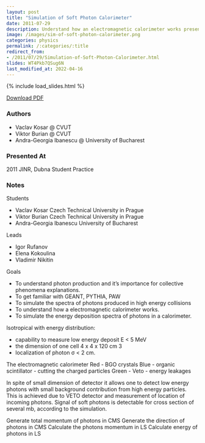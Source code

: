 ```yaml
---
layout: post
title: "Simulation of Soft Photon Calorimeter"
date: 2011-07-29
description: Understand how an electromagnetic calorimeter works presented at Dubna JINR 2011.
image: /images/sim-of-soft-photon-calorimeter.png
categories: physics
permalink: /:categories/:title
redirect_from:
- /2011/07/29/Simulation-of-Soft-Photon-Calorimeter.html
slides: WT4Pkb7QSug6N
last_modified_at: 2022-04-16
---
```


{% include load_slides.html %}

[Download PDF](/files/soft-photon-calorimeter-jinr-dubna-student-practice.pdf)

### Authors

- Vaclav Kosar @ CVUT
- Viktor Burian @ CVUT
- Andra-Georgia Ibanescu @ University of Bucharest

### Presented At
2011 JINR, Dubna Student Practice

### Notes

Students
- Vaclav Kosar Czech Technical University in Prague
- Viktor Burian Czech Technical University in Prague
- Andra-Georgia Ibanescu University of Bucharest

Leads
- Igor Rufanov
- Elena Kokoulina
- Vladimir Nikitin

Goals
- To understand photon production and it’s importance for collective phenomena explanations.
- To get familiar with GEANT, PYTHIA, PAW
- To simulate the spectra of photons produced in high energy collisions
- To understand how a electromagnetic calorimeter works.
- To simulate the energy deposition spectra of photons in a calorimeter.

Isotropical with energy distribution:
- capability to measure low energy deposit E < 5 MeV
- the dimension of one cell 4 x 4 x 120 cm 3
- localization of photon σ < 2 cm.

The electromagnetic calorimeter
Red - BGO crystals
Blue - organic scintillator - cutting the charged particles
Green - Veto - energy leakages

In spite of small dimension of detector it allows one to detect low energy photons with small background contribution from high energy particles.
This is achieved due to VETO detector and measurement of location of incoming photons.
Signal of soft photons is detectable for cross section of several mb, according to the simulation.

Generate total momentum of photons in CMS
Generate the direction of photons in CMS
Calculate the photons momentum in LS
Calculate energy of photons in LS
